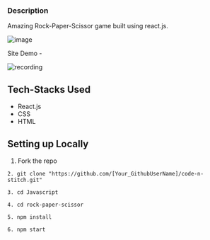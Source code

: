 ### Description
 Amazing Rock-Paper-Scissor game built using react.js.
 
![image](https://user-images.githubusercontent.com/74766567/136348691-ecc0221e-6696-484c-a1db-ded5fd420feb.png)

Site Demo -

![recording](https://user-images.githubusercontent.com/74766567/136528822-6d2b6ef9-3115-46b8-b5a2-d7363a47884e.gif)




## Tech-Stacks Used
 - React.js
 - CSS
 - HTML

## Setting up Locally 

1. Fork the repo
```
2. git clone "https://github.com/[Your_GithubUserName]/code-n-stitch.git"
```
```
3. cd Javascript
```
```
4. cd rock-paper-scissor
```
```
5. npm install
```
```
6. npm start
```
